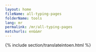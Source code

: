 ```yaml
---
layout: home
fileName: all-typing-pages
folderName: tools
lang: mr
permalink: /mr/all-typing-pages
matchurls: en&&mr
---
```

{% include section/translateintoen.html %}